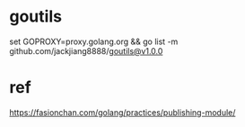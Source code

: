 # goutils

set GOPROXY=proxy.golang.org && go list -m github.com/jackjiang8888/goutils@v1.0.0

# ref
https://fasionchan.com/golang/practices/publishing-module/
